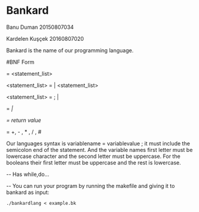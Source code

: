 # Bankard

Banu Duman 20150807034

Kardelen Kuşçek 20160807020


Bankard is the name of our programming language.



#BNF Form

<program> = <statement_list>
    
<statement_list> = <statement> | <statement_list>
    
<statement_list> = <statement> ; <statement> | <statement> 
    
<statement> = <var> | <var> <expression> <var> 
    
<var> = return value
    
<expression> = +, - , * , / , #



Our languages syntax is variablename = variablevalue ; it must include the semicolon end of the statement.
And the variable names first letter must be lowercase character and the second letter must be uppercase.
For the booleans their first letter must be uppercase and the rest is lowercase.

-- Has while,do...


-- You can run your program by running the makefile and giving it to bankard as input:

    ./bankardlang < example.bk
